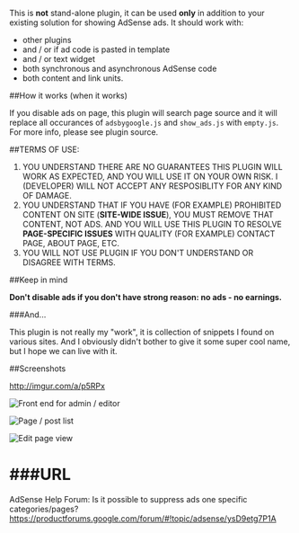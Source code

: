 This is **not** stand-alone plugin, it can be used **only** in addition to your existing solution for showing AdSense ads. It should work with:
* other plugins
* and / or if ad code is pasted in template
* and / or text widget
* both synchronous and asynchronous AdSense code
* both content and link units.

##How it works (when it works)

If you disable ads on page, this plugin will search page source and it will replace all occurances of `adsbygoogle.js` and `show_ads.js` with `empty.js`. For more info, please see plugin source.

##TERMS OF USE:

1. YOU UNDERSTAND THERE ARE NO GUARANTEES THIS PLUGIN WILL WORK AS EXPECTED, AND YOU WILL USE IT ON YOUR OWN RISK. I (DEVELOPER) WILL NOT ACCEPT ANY RESPOSIBLITY FOR ANY KIND OF DAMAGE.
2. YOU UNDERSTAND THAT IF YOU HAVE (FOR EXAMPLE) PROHIBITED CONTENT ON SITE (**SITE-WIDE ISSUE**), YOU MUST REMOVE THAT CONTENT, NOT ADS. AND YOU WILL USE THIS PLUGIN TO RESOLVE **PAGE-SPECIFIC ISSUES** WITH QUALITY (FOR EXAMPLE) CONTACT PAGE, ABOUT PAGE, ETC.
3. YOU WILL NOT USE PLUGIN IF YOU DON'T UNDERSTAND OR DISAGREE WITH TERMS.

##Keep in mind

**Don't disable ads if you don't have strong reason: no ads - no earnings.**

###And...

This plugin is not really my "work", it is collection of snippets I found on various sites. And I obviously didn't bother to give it some super cool name, but I hope we can live with it.

##Screenshots

http://imgur.com/a/p5RPx

![Front end for admin / editor](http://i.imgur.com/O4YS3L5.png)

![Page / post list](http://i.imgur.com/8fYAF54.png)

![Edit page view](http://i.imgur.com/rEVTfIV.png)

###URL
===
AdSense Help Forum: Is it possible to suppress ads one specific categories/pages?
https://productforums.google.com/forum/#!topic/adsense/ysD9etg7P1A
